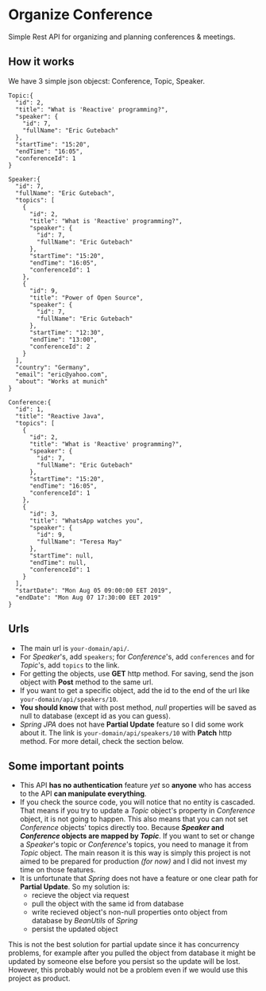# Organize Conference
Simple Rest API for organizing and planning conferences & meetings. 

## How it works
We have 3 simple json objecst: Conference, Topic, Speaker. 

```
Topic:{
  "id": 2,
  "title": "What is 'Reactive' programming?",
  "speaker": {
    "id": 7,
    "fullName": "Eric Gutebach"
  },
  "startTime": "15:20",
  "endTime": "16:05",
  "conferenceId": 1
}

Speaker:{
  "id": 7,
  "fullName": "Eric Gutebach",
  "topics": [
    {
      "id": 2,
      "title": "What is 'Reactive' programming?",
      "speaker": {
        "id": 7,
        "fullName": "Eric Gutebach"
      },
      "startTime": "15:20",
      "endTime": "16:05",
      "conferenceId": 1
    },
    {
      "id": 9,
      "title": "Power of Open Source",
      "speaker": {
        "id": 7,
        "fullName": "Eric Gutebach"
      },
      "startTime": "12:30",
      "endTime": "13:00",
      "conferenceId": 2
    }
  ],
  "country": "Germany",
  "email": "eric@yahoo.com",
  "about": "Works at munich"
}

Conference:{
  "id": 1,
  "title": "Reactive Java",
  "topics": [
    {
      "id": 2,
      "title": "What is 'Reactive' programming?",
      "speaker": {
        "id": 7,
        "fullName": "Eric Gutebach"
      },
      "startTime": "15:20",
      "endTime": "16:05",
      "conferenceId": 1
    },
    {
      "id": 3,
      "title": "WhatsApp watches you",
      "speaker": {
        "id": 9,
        "fullName": "Teresa May"
      },
      "startTime": null,
      "endTime": null,
      "conferenceId": 1
    }
  ],
  "startDate": "Mon Aug 05 09:00:00 EET 2019",
  "endDate": "Mon Aug 07 17:30:00 EET 2019"
}
```

## Urls
- The main url is ``` your-domain/api/ ```.
- For _Speaker_'s,  add ```speakers```; for _Conference_'s, add ```conferences``` and for _Topic_'s, add ```topics``` to the link. 
- For getting the objects, use **GET** http method. For saving, send the json object with **Post** method to the same url. 
- If you want to get a specific object, add the id to the end of the url like ``` your-domain/api/speakers/10 ```. 
- **You should know** that with post method, _null_ properties will be saved as null to database (except id as you can guess). 
- _Spring JPA_ does not have **Partial Update** feature so I did some work about it. The link is ``` your-domain/api/speakers/10 ``` 
with **Patch** http method. For more detail, check the section below. 


## Some important points
- This API **has no authentication** feature _yet_ so **anyone** who has access to the API **can manipulate everything**. 
- If you check the source code, you will notice that no entity is cascaded. That means if you try to 
update a *Topic* object's property in *Conference* object, it is not going to happen. This also means that you can not 
set *Conference* objects' topics directly too. Because **_Speaker_ and _Conference_ objects are mapped by _Topic_**. 
If you want to set or change a _Speaker_'s topic or _Conference_'s topics, you need to manage it from _Topic_ object. 
The main reason it is this way is simply this project is not aimed to be prepared for production _(for now)_ and 
I did not invest my time on those features.
- It is unfortunate that _Spring_ does not have a feature or one clear path for **Partial Update**. So my solution is: 
  - recieve the object via request
  - pull the object with the same id from database
  - write recieved object's non-null properties onto object from database by _BeanUtils_ of _Spring_
  - persist the updated object 

This is not the best solution for partial update since it has concurrency problems, for example after you pulled the object 
from database it might be updated by someone else before you persist so the update will be lost. However, this probably would 
not be a problem even if we would use this project as product.



